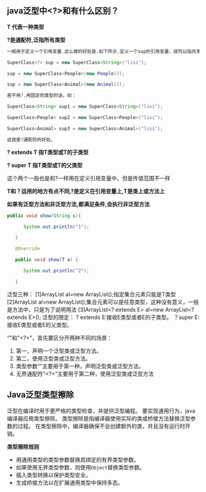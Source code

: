 ## java泛型中<?>和<T>有什么区别？

**T 代表一种类型**

**?是通配符,泛指所有类型**

```java
一般用于定义一个引用变量,这么做的好处是,如下所示,定义一个sup的引用变量，就可以指向多个对象。

SuperClass<?> sup = new SuperClass<String>("lisi");

sup = new SuperClass<People>(new People());

sup = new SuperClass<Animal>(new Animal());

若不用?,用固定的类型的话，则：

SuperClass<String> sup1 = new SuperClass<String>("lisi");

SuperClass<People> sup2 = new SuperClass<People>("lisi");

SuperClass<Animal> sup3 = new SuperClass<Animal>("lisi");

这就是?通配符的好处。
```



**? extends T 指T类型或T的子类型**

**? super T  指T类型或T的父类型**

这个两个一般也是和?一样用在定义引用变量中，但是传值范围不一样

**T和？运用的地方有点不同,?是定义在引用变量上,T是类上或方法上**



**如果有泛型方法和非泛型方法,都满足条件,会执行非泛型方法**

```java
public void show(String s){

      System.out.println("1");

   }

   @Override

   public void show(T a) {

      System.out.println("2");

   }
```

泛型三种：
      [1]ArrayList<T> al=new ArrayList<T>();指定集合元素只能是T类型
      [2]ArrayList<?> al=new ArrayList<?>();集合元素可以是任意类型，这种没有意义，一般是方法中，只是为了说明用法
      [3]ArrayList<? extends E> al=new ArrayList<? extends E>();
        泛型的限定：
         ? extends E:接收E类型或者E的子类型。
         ？super E:接收E类型或者E的父类型。



“<T>"和"<?>"，首先要区分开两种不同的场景：

1. 第一，声明一个泛型类或泛型方法。
2. 第二，使用泛型类或泛型方法。
3. 类型参数“<T>”主要用于第一种，声明泛型类或泛型方法。
4. 无界通配符“<?>”主要用于第二种，使用泛型类或泛型方法





## Java泛型类型擦除



泛型在编译时用于更严格的类型检查，并提供泛型编程。 要实现通用行为，java编译器应用类型擦除。 类型擦除是指编译器使用实际的类或桥接方法替换泛型参数的过程。 在类型擦除中，编译器确保不会创建额外的类，并且没有运行时开销。

**类型擦除规则**

- 用通用类型的类型参数替换其绑定的有界类型参数。
- 如果使用无界类型参数，则使用`Object`替换类型参数。
- 插入类型转换以保护类型安全。
- 生成桥接方法以在扩展通用类型中保持多态。

